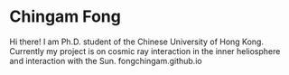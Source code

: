 # Chingam Fong 
Hi there! I am Ph.D. student of the Chinese University of Hong Kong. Currently my project is on cosmic ray interaction in the inner heliosphere and interaction with the Sun.
fongchingam.github.io

